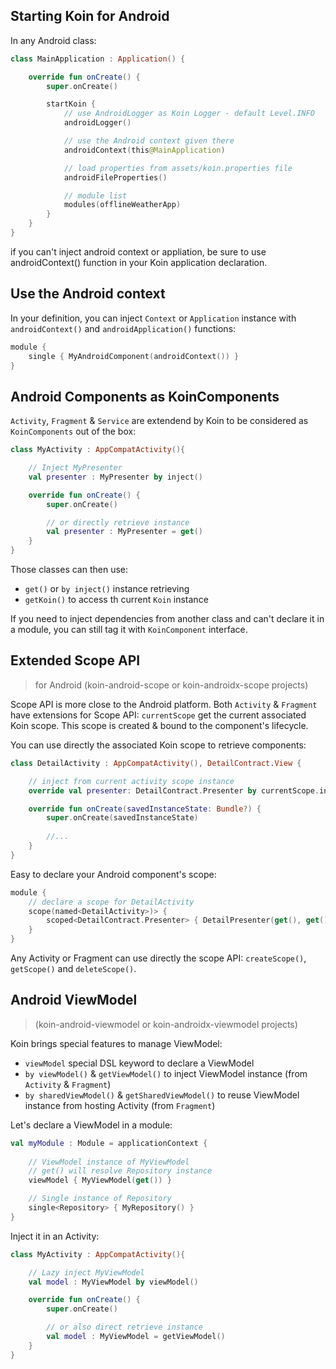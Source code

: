 

## Starting Koin for Android

In any Android class:

```kotlin
class MainApplication : Application() {

    override fun onCreate() {
        super.onCreate()

        startKoin {
            // use AndroidLogger as Koin Logger - default Level.INFO
            androidLogger()

            // use the Android context given there
            androidContext(this@MainApplication)

            // load properties from assets/koin.properties file
            androidFileProperties()

            // module list
            modules(offlineWeatherApp)
        }
    }
}
```

<div class="alert alert-primary" role="alert">
    if you can't inject android context or appliation, be sure to use androidContext() function in your Koin application declaration.
</div>

## Use the Android context

In your definition, you can inject `Context` or `Application` instance with `androidContext()` and `androidApplication()` functions:

```kotlin
module {
    single { MyAndroidComponent(androidContext()) }
}
```

## Android Components as KoinComponents

`Activity`, `Fragment` & `Service` are extendend by Koin to be considered as `KoinComponents` out of the box:

```kotlin
class MyActivity : AppCompatActivity(){

    // Inject MyPresenter
    val presenter : MyPresenter by inject()

    override fun onCreate() {
        super.onCreate()

        // or directly retrieve instance
        val presenter : MyPresenter = get()
    }
}
```

Those classes can then use:

* `get()` or `by inject()` instance retrieving
* `getKoin()` to access th current `Koin` instance

If you need to inject dependencies from another class and can't declare it in a module, you can still tag it with `KoinComponent` interface.

## Extended Scope API 

> for Android (koin-android-scope or koin-androidx-scope projects)

Scope API is more close to the Android platform. Both `Activity` & `Fragment` have extensions for Scope API: `currentScope` get the current associated Koin scope. This scope is created & bound to the component's lifecycle.

You can use directly the associated Koin scope to retrieve components:

```kotlin
class DetailActivity : AppCompatActivity(), DetailContract.View {

    // inject from current activity scope instance
    override val presenter: DetailContract.Presenter by currentScope.inject()

    override fun onCreate(savedInstanceState: Bundle?) {
        super.onCreate(savedInstanceState)
        
        //...
    }
}
```

Easy to declare your Android component's scope:

```kotlin
module {
    // declare a scope for DetailActivity
    scope(named<DetailActivity>)> {
        scoped<DetailContract.Presenter> { DetailPresenter(get(), get()) }
    }
}
```

Any Activity or Fragment can use directly the scope API: `createScope()`, `getScope()` and `deleteScope()`.

## Android ViewModel

> (koin-android-viewmodel or koin-androidx-viewmodel projects)

Koin brings special features to manage ViewModel:

* `viewModel` special DSL keyword to declare a ViewModel
* `by viewModel()` & `getViewModel()` to inject ViewModel instance (from `Activity` & `Fragment`)
* `by sharedViewModel()` & `getSharedViewModel()` to reuse ViewModel instance from hosting Activity (from `Fragment`)

Let's declare a ViewModel in a module:

```kotlin
val myModule : Module = applicationContext {
    
    // ViewModel instance of MyViewModel
    // get() will resolve Repository instance
    viewModel { MyViewModel(get()) }

    // Single instance of Repository
    single<Repository> { MyRepository() }
}
```

Inject it in an Activity:

```kotlin
class MyActivity : AppCompatActivity(){

    // Lazy inject MyViewModel
    val model : MyViewModel by viewModel()

    override fun onCreate() {
        super.onCreate()

        // or also direct retrieve instance
        val model : MyViewModel = getViewModel()
    }
}
```

